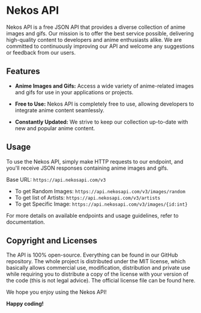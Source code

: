 # Nekos API

Nekos API is a free JSON API that provides a diverse collection of anime images and gifs. Our mission is to offer the best service possible, delivering high-quality content to developers and anime enthusiasts alike. We are committed to continuously improving our API and welcome any suggestions or feedback from our users.

## Features

- **Anime Images and Gifs:** Access a wide variety of anime-related images and gifs for use in your applications or projects.

- **Free to Use:** Nekos API is completely free to use, allowing developers to integrate anime content seamlessly.

- **Constantly Updated:** We strive to keep our collection up-to-date with new and popular anime content.

## Usage

To use the Nekos API, simply make HTTP requests to our endpoint, and you'll receive JSON responses containing anime images and gifs.

Base URL:
```https://api.nekosapi.com/v3```

- To get Random Images: ```https://api.nekosapi.com/v3/images/random```
- To get list of Artists: ```https://api.nekosapi.com/v3/artists```
- To get Specific Image: ```https://api.nekosapi.com/v3/images/{id:int}```

For more details on available endpoints and usage guidelines, refer to documentation.
  
## Copyright and Licenses
The API is 100% open-source. Everything can be found in our GitHub repository. The whole project is distributed under the MIT license, which basically allows commercial use, modification, distribution and private use while requiring you to distribute a copy of the license with your version of the code (this is not legal advice). The official license file can be found here.

We hope you enjoy using the Nekos API!

**Happy coding!**
